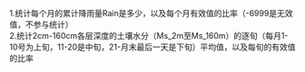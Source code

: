 1.统计每个月的累计降雨量Rain是多少，以及每个月有效值的比率（-6999是无效值，不参与统计）</br>
2.统计2cm-160cm各层深度的土壤水分（Ms_2m至Ms_160m）的逐旬（每月1-10号为上旬，11-20是中旬，21-月末最后一天是下旬）平均值，以及每旬的有效值的比率
